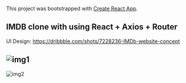 This project was bootstrapped with [Create React App](https://github.com/facebook/create-react-app).

## IMDB clone with using React + Axios + Router

UI Design: https://dribbble.com/shots/7228236-IMDb-website-concept

![img1](https://i.ibb.co/BngksRx/Screenshot-20200323-191729.png)
---
![img2](https://i.ibb.co/ydvD1QL/Screenshot-20200323-191839.png)
